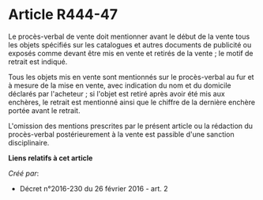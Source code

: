 # Article R444-47

Le procès-verbal de vente doit mentionner avant le début de la vente tous les objets spécifiés sur les catalogues et autres
documents de publicité ou exposés comme devant être mis en vente et retirés de la vente ; le motif de retrait est indiqué. 

Tous les objets mis en vente sont mentionnés sur le procès-verbal au fur et à mesure de la mise en vente, avec indication du
nom et du domicile déclarés par l'acheteur ; si l'objet est retiré après avoir été mis aux enchères, le retrait est mentionné
ainsi que le chiffre de la dernière enchère portée avant le retrait. 

L'omission des mentions prescrites par le présent article ou la rédaction du procès-verbal postérieurement à la vente est
passible d'une sanction disciplinaire.

**Liens relatifs à cet article**

_Créé par_:

  - Décret n°2016-230 du 26 février 2016 - art. 2
